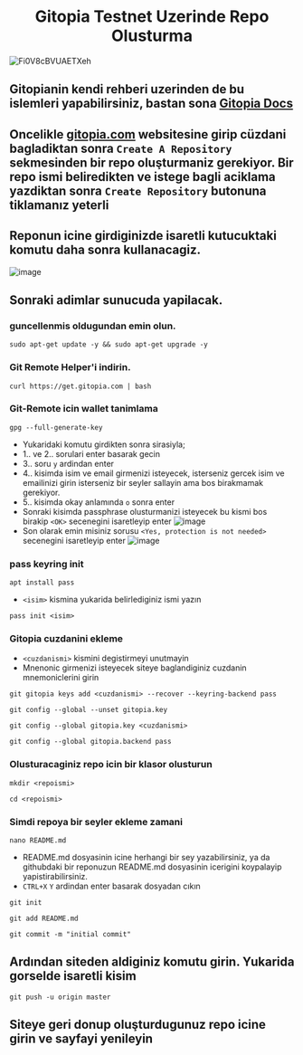 <h1 align="center">  Gitopia Testnet Uzerinde Repo Olusturma  </h1>

![Fi0V8cBVUAETXeh](https://user-images.githubusercontent.com/108215275/211196512-59543d30-4ede-446c-87d0-fccbbcc182b0.jpg)

## Gitopianin kendi rehberi uzerinden de bu islemleri yapabilirsiniz, bastan sona [Gitopia Docs](https://docs.gitopia.com/)

## Oncelikle [gitopia.com](https://gitopia.com/) websitesine girip cüzdani bagladiktan sonra `Create A Repository` sekmesinden bir repo oluşturmaniz gerekiyor. Bir repo ismi beliredikten ve istege bagli aciklama yazdiktan sonra `Create Repository` butonuna tiklamanız yeterli

## Reponun icine girdiginizde isaretli kutucuktaki komutu daha sonra kullanacagiz.
![image](https://user-images.githubusercontent.com/108215275/211202603-fe40fa68-3f09-4159-9357-6156e73350d2.png)


## Sonraki adimlar sunucuda yapilacak.

### guncellenmis oldugundan emin olun.
```
sudo apt-get update -y && sudo apt-get upgrade -y
```
### Git Remote Helper'i indirin.
```
curl https://get.gitopia.com | bash
```
### Git-Remote icin wallet tanimlama
```
gpg --full-generate-key
```
* Yukaridaki komutu girdikten sonra sirasiyla;
* 1..  ve 2.. sorulari enter basarak gecin
* 3..  soru `y` ardindan enter
* 4.. kisimda isim ve email girmenizi isteyecek, isterseniz gercek isim ve emailinizi girin isterseniz bir seyler sallayin ama bos birakmamak gerekiyor.
* 5.. kisimda okay anlamında `o` sonra enter
* Sonraki kisimda passphrase olusturmanizi isteyecek bu kismi bos birakip `<OK>` secenegini isaretleyip enter
![image](https://user-images.githubusercontent.com/108215275/211200661-5d025e39-bf55-4b99-ae06-19242161a478.png)
* Son olarak emin misiniz sorusu `<Yes, protection is not needed>` secenegini isaretleyip enter
![image](https://user-images.githubusercontent.com/108215275/211200616-4e7944ef-b9b2-4ef0-ad81-fd7137ffa1c1.png)

### pass keyring init
```
apt install pass
```
* `<isim>` kismina yukarida belirlediginiz ismi yazın
```
pass init <isim>
```
### Gitopia cuzdanini ekleme
* `<cuzdanismi>` kismini degistirmeyi unutmayin
* Mnenonic girmenizi isteyecek siteye baglandiginiz cuzdanin mnemoniclerini girin
```
git gitopia keys add <cuzdanismi> --recover --keyring-backend pass 
```
```
git config --global --unset gitopia.key
```
```
git config --global gitopia.key <cuzdanismi>
```

```
git config --global gitopia.backend pass
```

### Olusturacaginiz repo icin bir klasor olusturun
```
mkdir <repoismi>
```
```
cd <repoismi>
```
### Simdi repoya bir seyler ekleme zamani
```
nano README.md
```
* README.md dosyasinin icine  herhangi bir sey yazabilirsiniz, ya da githubdaki bir reponuzun README.md dosyasinin icerigini koypalayip yapistirabilirsiniz.
* `CTRL+X`  `Y` ardindan enter basarak dosyadan cıkın

```
git init
```
```
git add README.md
```
```
git commit -m "initial commit"
```
## Ardından siteden aldiginiz komutu girin. Yukarida gorselde isaretli kisim
```
git push -u origin master
```
## Siteye geri donup oluşturdugunuz repo icine girin ve sayfayi yenileyin









































